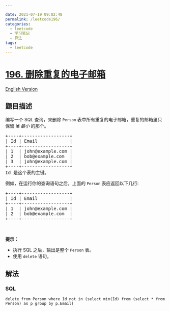 ```yaml
---

date: 2021-07-19 09:02:48
permalink: /leetcode196/
categories:
  - leetcode
  - 学习笔记
  - 算法  
tags:
  - leetcode
---
```

# [196. 删除重复的电子邮箱](https://leetcode-cn.com/problems/delete-duplicate-emails)

[English Version](https://cdn.jsdelivr.net/gh/doocs/leetcode@main/solution/0100-0199/0196.Delete%20Duplicate%20Emails/README_EN.md)

## 题目描述

<!-- 这里写题目描述 -->

<p>编写一个 SQL 查询，来删除&nbsp;<code>Person</code>&nbsp;表中所有重复的电子邮箱，重复的邮箱里只保留&nbsp;<strong>Id&nbsp;</strong><em>最小&nbsp;</em>的那个。</p>

<pre>+----+------------------+
| Id | Email            |
+----+------------------+
| 1  | john@example.com |
| 2  | bob@example.com  |
| 3  | john@example.com |
+----+------------------+
Id 是这个表的主键。
</pre>

<p>例如，在运行你的查询语句之后，上面的 <code>Person</code> 表应返回以下几行:</p>

<pre>+----+------------------+
| Id | Email            |
+----+------------------+
| 1  | john@example.com |
| 2  | bob@example.com  |
+----+------------------+
</pre>

<p>&nbsp;</p>

<p><strong>提示：</strong></p>

<ul>
	<li>执行 SQL 之后，输出是整个 <code>Person</code>&nbsp;表。</li>
	<li>使用 <code>delete</code> 语句。</li>
</ul>


## 解法

<!-- 这里可写通用的实现逻辑 -->

<!-- tabs:start -->

### **SQL**

```
delete from Person where Id not in (select min(Id) from (select * from Person) as p group by p.Email)
```

<!-- tabs:end -->

